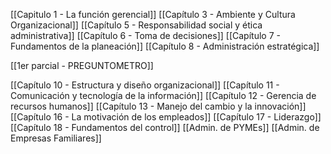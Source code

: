 [[Capitulo 1 - La función gerencial]]
[[Capítulo 3 - Ambiente y Cultura Organizacional]]
[[Capítulo 5 - Responsabilidad social y ética administrativa]]
[[Capítulo 6 - Toma de decisiones]]
[[Capítulo 7 - Fundamentos de la planeación]]
[[Capítulo 8 - Administración estratégica]]

[[1er parcial - PREGUNTOMETRO]]

[[Capítulo 10 - Estructura y diseño organizacional]]
[[Capítulo 11 - Comunicación y tecnología de la información]]
[[Capítulo 12 - Gerencia de recursos humanos]]
[[Capítulo 13 - Manejo del cambio y la innovación]]
[[Capítulo 16 - La motivación de los empleados]]
[[Capítulo 17 - Liderazgo]]
[[Capítulo 18 - Fundamentos del control]]
[[Admin. de PYMEs]]
[[Admin. de Empresas Familiares]]